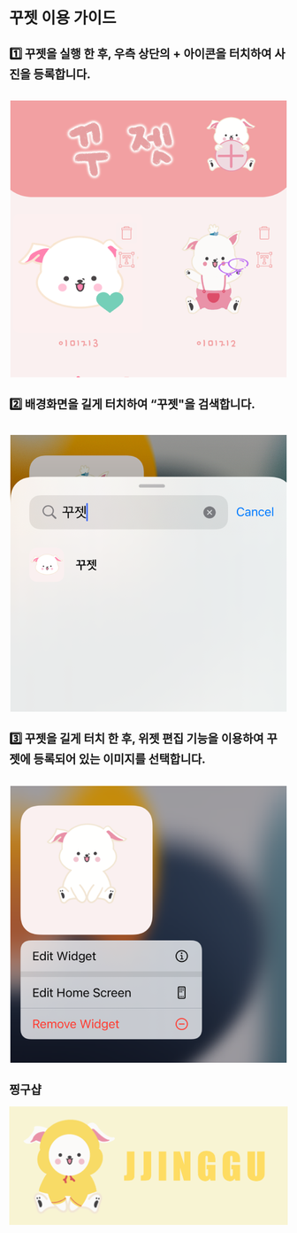 # 꾸젯 이용 가이드

## 1️⃣  꾸젯을 실행 한 후, 우측 상단의 + 아이콘을 터치하여 사진을 등록합니다.
<p align="center">
  <br>
  <img src="1.png" width="500" height="500">
  <br>
</p>

## 2️⃣ 배경화면을 길게 터치하여 “꾸젯"을 검색합니다.
<p align="center">
  <br>
  <img src="2.png" width="500" height="500">
  <br>
</p>

## 3️⃣ 꾸젯을 길게 터치 한 후, 위젯 편집 기능을 이용하여 꾸젯에 등록되어 있는 이미지를 선택합니다.
<p align="center">
  <br>
  <img src="3.png" width="500" height="500">
  <br>
</p>

## 찡구샵
[![찡구](banner.png)](https://marpple.shop/kr/jjinggu)
